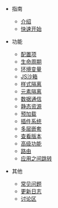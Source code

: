 - 指南
  - [介绍](/)
  - [快速开始](zh-cn/start)
  <!-- - [API](zh-cn/api) -->

- 功能

  - [配置项](zh-cn/configure)
  - [生命周期](zh-cn/life-cycles)
  - [环境变量](zh-cn/env)
  - [JS沙箱](zh-cn/sandbox)
  - [样式隔离](zh-cn/scopecss)
  - [元素隔离](zh-cn/dom-scope)
  - [数据通信](zh-cn/data)
  - [静态资源](zh-cn/static-source)
  - [预加载](zh-cn/prefetch)
  - [插件系统](zh-cn/plugins)
  - [多层嵌套](zh-cn/nest)
  - [查看版本](zh-cn/version)
  - [高级功能](zh-cn/advanced)
  - [路由](zh-cn/route)
  - [应用之间跳转](zh-cn/jump)
  <!-- - [部署](zh-cn/deploy) -->

<!-- - 其他

  - [常见问题](zh-cn/questions) -->

- 其他

  - [常见问题](zh-cn/questions)
  - [更新日志](zh-cn/changelog)
  - [讨论区](zh-cn/chat)
